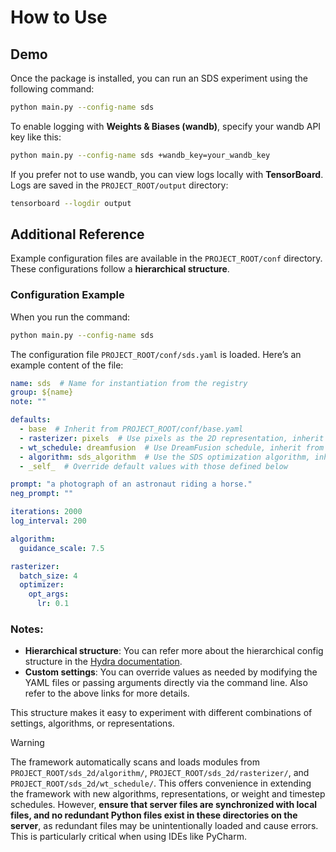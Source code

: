 # How to Use

## Demo

Once the package is installed, you can run an SDS experiment using the following command:

```bash
python main.py --config-name sds
```

To enable logging with **Weights & Biases (wandb)**, specify your wandb API key like this:

```bash
python main.py --config-name sds +wandb_key=your_wandb_key
```

If you prefer not to use wandb, you can view logs locally with **TensorBoard**. Logs are saved in the `PROJECT_ROOT/output` directory:

```bash
tensorboard --logdir output
```

## Additional Reference

Example configuration files are available in the `PROJECT_ROOT/conf` directory. These configurations follow a **hierarchical structure**.

### Configuration Example

When you run the command:

```bash
python main.py --config-name sds
```

The configuration file `PROJECT_ROOT/conf/sds.yaml` is loaded. Here’s an example content of the file:

```yaml
name: sds  # Name for instantiation from the registry
group: ${name}
note: ""

defaults:
  - base  # Inherit from PROJECT_ROOT/conf/base.yaml
  - rasterizer: pixels  # Use pixels as the 2D representation, inherit from PROJECT_ROOT/conf/rasterizer/pixels.yaml
  - wt_schedule: dreamfusion  # Use DreamFusion schedule, inherit from PROJECT_ROOT/conf/wt_schedule/dreamfusion.yaml
  - algorithm: sds_algorithm  # Use the SDS optimization algorithm, inherit from PROJECT_ROOT/conf/algorithm/sds_algorithm.yaml
  - _self_  # Override default values with those defined below

prompt: "a photograph of an astronaut riding a horse."
neg_prompt: ""

iterations: 2000
log_interval: 200

algorithm:
  guidance_scale: 7.5

rasterizer:
  batch_size: 4
  optimizer:
    opt_args:
      lr: 0.1
```

### Notes:
- **Hierarchical structure**: You can refer more about the hierarchical config structure in the [Hydra documentation](https://hydra.cc/docs/configure_hydra/intro/).
- **Custom settings**: You can override values as needed by modifying the YAML files or passing arguments directly via the command line. Also refer to the above links for more details.

This structure makes it easy to experiment with different combinations of settings, algorithms, or representations.

> [!WARNING]  
> The framework automatically scans and loads modules from `PROJECT_ROOT/sds_2d/algorithm/`, `PROJECT_ROOT/sds_2d/rasterizer/`, and `PROJECT_ROOT/sds_2d/wt_schedule/`.
> This offers convenience in extending the framework with new algorithms, representations, or weight and timestep schedules.
> However, **ensure that server files are synchronized with local files, and no redundant Python files exist in these directories on the server**, 
> as redundant files may be unintentionally loaded and cause errors.
> This is particularly critical when using IDEs like PyCharm.